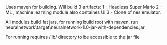 Uses maven for building. Will build 3 artifacts:
1 -  Headless Super Mario
2 - ML , machine learning module also containes UI
3 - Clone of nes emulator.

All modules build fat jars, for running build root with maven, run  neuralnetwork\target\neuralnetwork-1.0-jar-with-dependencies.jar

For running requires /lib/ directory to be accessible to the jar file